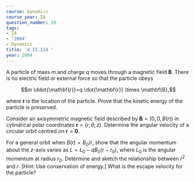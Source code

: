 ```yaml
---
course: Dynamics
course_year: IA
question_number: 28
tags:
- IA
- '2004'
- Dynamics
title: '4.II.11A '
year: 2004
---
```



A particle of mass $m$ and charge $q$ moves through a magnetic field $\mathbf{B}$. There is no electric field or external force so that the particle obeys

$$m \ddot{\mathbf{r}}=q \dot{\mathbf{r}} \times \mathbf{B},$$

where $\mathbf{r}$ is the location of the particle. Prove that the kinetic energy of the particle is preserved.

Consider an axisymmetric magnetic field described by $\mathbf{B}=(0,0, B(r))$ in cylindrical polar coordinates $\mathbf{r}=(r, \theta, z)$. Determine the angular velocity of a circular orbit centred on $\mathbf{r}=\mathbf{0}$.

For a general orbit when $B(r)=B_{0} / r$, show that the angular momentum about the $z$-axis varies as $L=L_{0}-q B_{0}\left(r-r_{0}\right)$, where $L_{0}$ is the angular momentum at radius $r_{0}$. Determine and sketch the relationship between $\dot{r}^{2}$ and $r$. [Hint: Use conservation of energy.] What is the escape velocity for the particle?